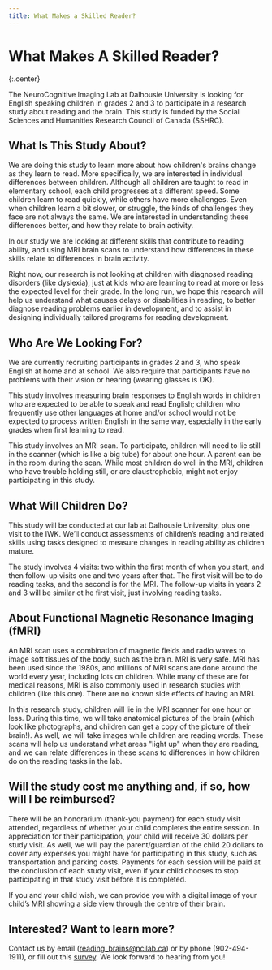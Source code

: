 ```yaml
---
title: What Makes a Skilled Reader?
---
```


# What Makes A Skilled Reader?
{:.center}

The NeuroCognitive Imaging Lab at Dalhousie University is looking for English speaking children in grades 2 and 3 to participate in a research study about reading and the brain. This study is funded by the Social Sciences and Humanities Research Council of Canada (SSHRC).

## What Is This Study About?
We are doing this study to learn more about how children's brains change as they learn to read. More specifically, we are interested in individual differences between children. Although all children are taught to read in elementary school, each child progresses at a different speed. Some children learn to read quickly, while others have more challenges. Even when children learn a bit slower, or struggle, the kinds of challenges they face are not always the same. We are interested in understanding these differences better, and how they relate to brain activity. 

In our study we are looking at different skills that contribute to reading ability, and using MRI brain scans to understand how differences in these skills relate to differences in brain activity. 

Right now, our research is not looking at children with diagnosed reading disorders (like dyslexia), just at kids who are learning to read at more or less the expected level for their grade. 
In the long run, we hope this research will help us understand what causes delays or disabilities in reading, to better diagnose reading problems earlier in development, and to assist in designing individually tailored programs for reading development.

## Who Are We Looking For?
We are currently recruiting participants in grades 2 and 3, who speak English at home and at school. We also require that participants have no problems with their vision or hearing (wearing glasses is OK). 

This study involves measuring brain responses to English words in children who are expected to be able to speak and read English; children who frequently use other languages at home and/or school would not be expected to process written English in the same way, especially in the early grades when first learning to read. 

This study involves an MRI scan. To participate, children will need to lie still in the scanner (which is like a big tube) for about one hour. A parent can be in the room during the scan. While most children do well in the MRI, children who have trouble holding still, or are claustrophobic, might not enjoy participating in this study.

## What Will Children Do?
This study will be conducted at our lab at Dalhousie University, plus one visit to the IWK. We’ll conduct assessments of children’s reading and related skills using tasks designed to measure changes in reading ability as children mature. 

The study involves 4 visits: two within the first month of when you start, and then follow-up visits one and two years after that. The first visit will be to do reading tasks, and the second is for the MRI. The follow-up visits in years 2 and 3 will be similar ot he first visit, just involving reading tasks.

## About Functional Magnetic Resonance Imaging (fMRI)
An MRI scan uses a combination of magnetic fields and radio waves to image soft tissues of the body, such as the brain. MRI is very safe. MRI has been used since the 1980s, and millions of MRI scans are done around the world every year, including lots on children. While many of these are for medical reasons, MRI is also commonly used in research studies with children (like this one). There are no known side effects of having an MRI. 

In this research study, children will lie in the MRI scanner for one hour or less. During this time, we will take anatomical pictures of the brain (which look like photographs, and children can get a copy of the picture of their brain!). As well, we will take images while children are reading words. These scans will help us understand what areas "light up" when they are reading, and we can relate differences in these scans to differences in how children do on the reading tasks in the lab. 

## Will the study cost me anything and, if so, how will I be reimbursed?
There will be an honorarium (thank-you payment) for each study visit attended, regardless of whether your child completes the entire session. In appreciation for their participation, your child will receive 30 dollars per study visit. As well, we will pay the parent/guardian of the child 20 dollars to cover any expenses you might have for participating in this study, such as transportation and parking costs. Payments for each session will be paid at the conclusion of each study visit, even if your child chooses to stop participating in that study visit before it is completed.

If you and your child wish, we can provide you with a digital image of your child’s MRI showing a side view through the centre of their brain.

## Interested? Want to learn more? 
Contact us by email (reading_brains@ncilab.ca) or by phone (902-494-1911), or fill out this [survey](https://neurocognitiveimaginglab.github.io/NCIL-Working-Website/participate/What-Makes-a-Skilled-Reader-recruitment-survey). We look forward to hearing from you!
